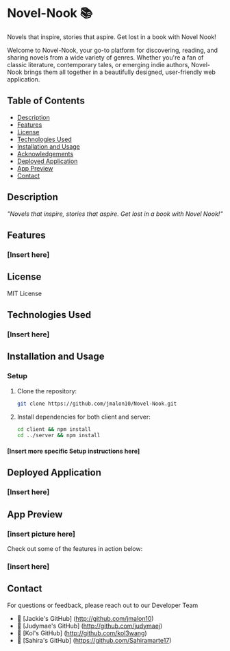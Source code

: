 # Novel-Nook 📚
Novels that inspire, stories that aspire. Get lost in a book with Novel Nook!

Welcome to Novel-Nook, your go-to platform for discovering, reading, and sharing novels from a wide variety of genres. Whether you're a fan of classic literature, contemporary tales, or emerging indie authors, Novel-Nook brings them all together in a beautifully designed, user-friendly web application.

## Table of Contents

- [Description](#description)
- [Features](#features)
- [License](#license)
- [Technologies Used](#technologies-used)
- [Installation and Usage](#installation-and-usage)
- [Acknowledgements](#acknowledgements)
- [Deployed Application](#deployed-application)
- [App Preview](#app-preview)
- [Contact](#contact)

## Description

_"Novels that inspire, stories that aspire. Get lost in a book with Novel Nook!"_

## Features

### [Insert here]

## License

MIT License

## Technologies Used

### [Insert here]

## Installation and Usage

### Setup

1. Clone the repository:

   ```bash
   git clone https://github.com/jmalon10/Novel-Nook.git

   ```

2. Install dependencies for both client and server:
   ```bash
   cd client && npm install
   cd ../server && npm install
   ```

#### [Insert more specific Setup instructions here]

## Deployed Application

### [Insert here]

## App Preview

### [insert picture here]

Check out some of the features in action below:

### [insert here]

## Contact

For questions or feedback, please reach out to our Developer Team

- 📕 [Jackie's GitHub] (http://github.com/jmalon10)
- 📙 [Judymae's GitHub] (http://github.com/judymaej)
- 📗 [Kol's GitHub] (http://github.com/kol3wang)
- 📘 [Sahira's GitHub] (https://github.com/Sahiramarte17)